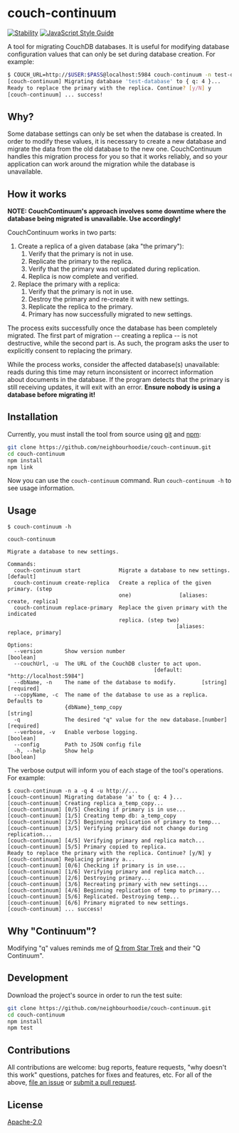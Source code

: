 # couch-continuum

[![Stability](https://img.shields.io/badge/stability-experimental-orange.svg)](https://nodejs.org/api/documentation.html#documentation_stability_index)
[![JavaScript Style Guide](https://img.shields.io/badge/code_style-standard-brightgreen.svg)](https://standardjs.com)

A tool for migrating CouchDB databases. It is useful for modifying database configuration values that can only be set during database creation. For example:

```bash
$ COUCH_URL=http://$USER:$PASS@localhost:5984 couch-continuum -n test-database -q 4
[couch-continuum] Migrating database 'test-database' to { q: 4 }...
Ready to replace the primary with the replica. Continue? [y/N] y
[couch-continuum] ... success!
```

## Why?

Some database settings can only be set when the database is created. In order to modify these values, it is necessary to create a new database and migrate the data from the old database to the new one. CouchContinuum handles this migration process for you so that it works reliably, and so your application can work around the migration while the database is unavailable.

## How it works

**NOTE: CouchContinuum's approach involves some downtime where the database being migrated is unavailable. Use accordingly!**

CouchContinuum works in two parts:

1. Create a replica of a given database (aka "the primary"):
    1. Verify that the primary is not in use.
    2. Replicate the primary to the replica.
    3. Verify that the primary was not updated during replication.
    4. Replica is now complete and verified.
2. Replace the primary with a replica:
    1. Verify that the primary is not in use.
    2. Destroy the primary and re-create it with new settings.
    3. Replicate the replica to the primary.
    4. Primary has now successfully migrated to new settings.

The process exits successfully once the database has been completely migrated. The first part of migration -- creating a replica -- is not destructive, while the second part is. As such, the program asks the user to explicitly consent to replacing the primary.

While the process works, consider the affected database(s) unavailable: reads during this time may return inconsistent or incorrect information about documents in the database. If the program detects that the primary is still receiving updates, it will exit with an error. **Ensure nobody is using a database before migrating it!**

## Installation

Currently, you must install the tool from source using [git](https://git-scm.com/) and [npm](https://www.npmjs.com/):

```bash
git clone https://github.com/neighbourhoodie/couch-continuum.git
cd couch-continuum
npm install
npm link
```

Now you can use the `couch-continuum` command. Run `couch-continuum -h` to see usage information.

## Usage

```
$ couch-continuum -h

couch-continuum

Migrate a database to new settings.

Commands:
  couch-continuum start            Migrate a database to new settings. [default]
  couch-continuum create-replica   Create a replica of the given primary. (step
                                   one)               [aliases: create, replica]
  couch-continuum replace-primary  Replace the given primary with the indicated
                                   replica. (step two)
                                                     [aliases: replace, primary]

Options:
  --version       Show version number                                  [boolean]
  --couchUrl, -u  The URL of the CouchDB cluster to act upon.
                                              [default: "http://localhost:5984"]
  --dbName, -n    The name of the database to modify.        [string] [required]
  --copyName, -c  The name of the database to use as a replica. Defaults to
                  {dbName}_temp_copy                                    [string]
  -q              The desired "q" value for the new database.[number] [required]
  --verbose, -v   Enable verbose logging.                              [boolean]
  --config        Path to JSON config file
  -h, --help      Show help                                            [boolean]
```

The verbose output will inform you of each stage of the tool's operations. For example:

```
$ couch-continuum -n a -q 4 -u http://...
[couch-continuum] Migrating database 'a' to { q: 4 }...
[couch-continuum] Creating replica a_temp_copy...
[couch-continuum] [0/5] Checking if primary is in use...
[couch-continuum] [1/5] Creating temp db: a_temp_copy
[couch-continuum] [2/5] Beginning replication of primary to temp...
[couch-continuum] [3/5] Verifying primary did not change during replication...
[couch-continuum] [4/5] Verifying primary and replica match...
[couch-continuum] [5/5] Primary copied to replica.
Ready to replace the primary with the replica. Continue? [y/N] y
[couch-continuum] Replacing primary a...
[couch-continuum] [0/6] Checking if primary is in use...
[couch-continuum] [1/6] Verifying primary and replica match...
[couch-continuum] [2/6] Destroying primary...
[couch-continuum] [3/6] Recreating primary with new settings...
[couch-continuum] [4/6] Beginning replication of temp to primary...
[couch-continuum] [5/6] Replicated. Destroying temp...
[couch-continuum] [6/6] Primary migrated to new settings.
[couch-continuum] ... success!
```

## Why "Continuum"?

Modifying "q" values reminds me of [Q from Star Trek](https://en.wikipedia.org/wiki/Q_%28Star_Trek%29) and their "Q Continuum".

## Development

Download the project's source in order to run the test suite:

```bash
git clone https://github.com/neighbourhoodie/couch-continuum.git
cd couch-continuum
npm install
npm test
```

## Contributions

All contributions are welcome: bug reports, feature requests, "why doesn't this work" questions, patches for fixes and features, etc. For all of the above, [file an issue](https://github.com/garbados/mastermind-game/issues) or [submit a pull request](https://github.com/garbados/mastermind-game/pulls).

## License

[Apache-2.0](https://www.apache.org/licenses/LICENSE-2.0)
